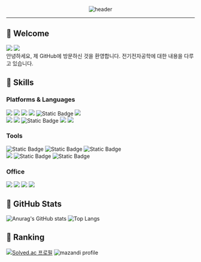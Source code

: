 <div align="center">
  
  ![header](https://capsule-render.vercel.app/api?type=Venom&color=b2e39c&height=150&section=header&text=HAKMIN's&nbsp;GitHub&fontColor=000000&fontSize=30&animation=twinkling&fontAlignY=50)
</div>

***

## 👋 Welcome
<img src="https://img.shields.io/badge/GitHub-181717?style=flat-square&logo=GitHub&logoColor=white"/> <img src="https://hits.seeyoufarm.com/api/count/incr/badge.svg?url=https%3A%2F%2Fgithub.com%2Fhakmin1015&count_bg=%2379C83D&title_bg=%23555555&icon=github.svg&icon_color=%23E7E7E7&title=Visited&edge_flat=false"/></a>
<br/>
안녕하세요, 제 GitHub에 방문하신 것을 환영합니다. 전기전자공학에 대한 내용을 다루고 있습니다.

## 💪 Skills
### Platforms & Languages
<img src="https://img.shields.io/badge/C-A8B9CC?style=flat-square&logo=C&logoColor=white"/> <img src="https://img.shields.io/badge/C++-00599C?style=flat-square&logo=C%2B%2B&logoColor=white"/> <img src="https://img.shields.io/badge/Visual Studio-5C2D91?style=flat-square&logo=Visual Studio&logoColor=white"/> <img src="https://img.shields.io/badge/Python-3776AB?style=flat-square&logo=Python&logoColor=white"/> ![Static Badge](https://img.shields.io/badge/MATLAB-8A2BE2) <img src="https://img.shields.io/badge/Octave-0790C0?style=flat-square&logo=Octave&logoColor=white"/>
<br/>
<img src="https://img.shields.io/badge/Arduino-00878F?style=flat-square&logo=Arduino&logoColor=white"/>
<img src="https://img.shields.io/badge/Scratch-4D97FF?style=flat-square&logo=Scratch&logoColor=white"/>
![Static Badge](https://img.shields.io/badge/MIT%20App%20Inventer-orange)
<img src="https://img.shields.io/badge/Android Studio-3DDC84?style=flat-square&logo=Android Studio&logoColor=white"/>
<img src="https://img.shields.io/badge/Fortran-734F96?style=flat-square&logo=Fortran&logoColor=white"/>
<br/>
### Tools
![Static Badge](https://img.shields.io/badge/PSpice-blue)
![Static Badge](https://img.shields.io/badge/PSIM-003458)
![Static Badge](https://img.shields.io/badge/PSCAD-f7e600)
<br/>
<img src="https://img.shields.io/badge/AutoCAD-E51050?style=flat-square&logo=AutoCAD&logoColor=white"/>
![Static Badge](https://img.shields.io/badge/ECO2%20OD-green)
![Static Badge](https://img.shields.io/badge/Primavera%20P6-Primavera%20Risk%20Analysis-red)
<br/>
### Office
<img src="https://img.shields.io/badge/Microsoft Word-2B579A?style=flat-square&logo=Microsoft Word&logoColor=white"/> <img src="https://img.shields.io/badge/Microsoft PowerPoint-B7472A?style=flat-square&logo=Microsoft PowerPoint&logoColor=white"/> <img src="https://img.shields.io/badge/Microsoft Excel-217346?style=flat-square&logo=Microsoft Excel&logoColor=white"/> <img src="https://img.shields.io/badge/Microsoft Access-A4373A?style=flat-square&logo=Microsoft Access&logoColor=white"/>

## 🔎 GitHub Stats
<p>
  
  ![Anurag's GitHub stats](https://github-readme-stats.vercel.app/api?username=hakmin1015&show_icons=true&theme=default)
  ![Top Langs](https://github-readme-stats.vercel.app/api/top-langs/?username=hakmin1015&layout=compact)
</p>

## 🏅 Ranking
[![Solved.ac 프로필](http://mazassumnida.wtf/api/v2/generate_badge?boj=hakmin1015)](https://solved.ac/hakmin1015)
![mazandi profile](http://mazandi.herokuapp.com/api?handle=hakmin1015&theme=warm)
